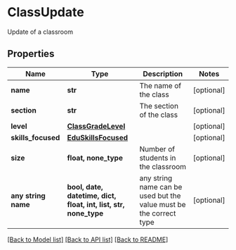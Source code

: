 # ClassUpdate

Update of a classroom

## Properties
Name | Type | Description | Notes
------------ | ------------- | ------------- | -------------
**name** | **str** | The name of the class | [optional] 
**section** | **str** | The section of the class | [optional] 
**level** | [**ClassGradeLevel**](ClassGradeLevel.md) |  | [optional] 
**skills_focused** | [**EduSkillsFocused**](EduSkillsFocused.md) |  | [optional] 
**size** | **float, none_type** | Number of students in the classroom | [optional] 
**any string name** | **bool, date, datetime, dict, float, int, list, str, none_type** | any string name can be used but the value must be the correct type | [optional]

[[Back to Model list]](../README.md#documentation-for-models) [[Back to API list]](../README.md#documentation-for-api-endpoints) [[Back to README]](../README.md)


